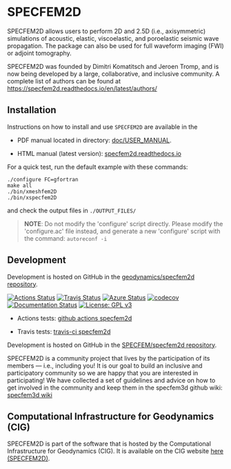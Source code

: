 # SPECFEM2D

SPECFEM2D allows users to perform 2D and 2.5D (i.e., axisymmetric) simulations
of acoustic, elastic, viscoelastic, and poroelastic seismic wave propagation.
The package can also be used for full waveform imaging (FWI) or adjoint tomography.


SPECFEM2D was founded by Dimitri Komatitsch and Jeroen Tromp, and is now being developed by a large, collaborative, and inclusive community. A complete list of authors can be found at
https://specfem2d.readthedocs.io/en/latest/authors/


## Installation

Instructions on how to install and use `SPECFEM2D` are
available in the

- PDF manual located in directory: [doc/USER_MANUAL](doc/USER_MANUAL).

- HTML manual (latest version): [specfem2d.readthedocs.io](http://specfem2d.readthedocs.io/)

For a quick test, run the default example with these commands:
```
./configure FC=gfortran
make all
./bin/xmeshfem2D
./bin/xspecfem2D
```
and check the output files in `./OUTPUT_FILES/`

>__NOTE__: Do not modify the 'configure' script directly. Please modify the 
    'configure.ac' file instead, and generate a new 'configure' script with 
    the command: `autoreconf -i`


## Development

Development is hosted on GitHub in the
[geodynamics/specfem2d repository](https://github.com/SPECFEM/specfem2d).


[![Actions Status](https://github.com/SPECFEM/specfem2d/workflows/CI/badge.svg)](https://github.com/SPECFEM/specfem2d/actions)
[![Travis Status](https://app.travis-ci.com/SPECFEM/specfem2d.svg?branch=devel)](https://app.travis-ci.com/SPECFEM/specfem2d)
[![Azure Status](https://dev.azure.com/danielpeter22/SPECFEM2D/_apis/build/status/geodynamics.specfem2d?branchName=devel)](https://dev.azure.com/danielpeter22/SPECFEM2D/_build/latest?definitionId=6&branchName=devel)
[![codecov](https://codecov.io/gh/SPECFEM/specfem2d/branch/devel/graph/badge.svg)](https://codecov.io/gh/SPECFEM/specfem2d)
[![Documentation Status](https://readthedocs.org/projects/specfem2d/badge/?version=latest)](https://specfem2d.readthedocs.io/en/latest/?badge=latest)
[![License: GPL v3](https://img.shields.io/badge/License-GPL%20v3-blue.svg)](LICENSE)

* Actions tests: [github actions specfem2d](https://github.com/SPECFEM/specfem2d/actions)

* Travis tests: [travis-ci specfem2d](https://travis-ci.com/SPECFEM/specfem2d/builds)


Development is hosted on GitHub in the
[SPECFEM/specfem2d repository](https://github.com/SPECFEM/specfem2d).


SPECFEM2D is a community project that lives by the participation of its
members — i.e., including you! It is our goal to build an inclusive and
participatory community so we are happy that you are interested in
participating! We have collected a set of guidelines and advice on how to get
involved in the community and keep them in the specfem3d github wiki:
[specfem3d wiki](https://github.com/SPECFEM/specfem3d/wiki)


## Computational Infrastructure for Geodynamics (CIG)

SPECFEM2D is part of the software that is hosted by the Computational Infrastructure for Geodynamics (CIG). It is available on the CIG website [here (SPECFEM2D)](https://geodynamics.org/resources/specfem2d).
